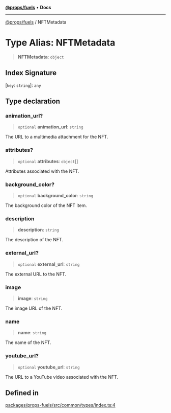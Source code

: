 [**@props/fuels**](../README.md) • **Docs**

***

[@props/fuels](../README.md) / NFTMetadata

# Type Alias: NFTMetadata

> **NFTMetadata**: `object`

## Index Signature

 \[`key`: `string`\]: `any`

## Type declaration

### animation\_url?

> `optional` **animation\_url**: `string`

The URL to a multimedia attachment for the NFT.

### attributes?

> `optional` **attributes**: `object`[]

Attributes associated with the NFT.

### background\_color?

> `optional` **background\_color**: `string`

The background color of the NFT item.

### description

> **description**: `string`

The description of the NFT.

### external\_url?

> `optional` **external\_url**: `string`

The external URL to the NFT.

### image

> **image**: `string`

The image URL of the NFT.

### name

> **name**: `string`

The name of the NFT.

### youtube\_url?

> `optional` **youtube\_url**: `string`

The URL to a YouTube video associated with the NFT.

## Defined in

[packages/props-fuels/src/common/types/index.ts:4](https://github.com/Props-Labs/octane/blob/2f5b62c99caca23a485b671ce2fbd114bfd5aae1/packages/props-fuels/src/common/types/index.ts#L4)
